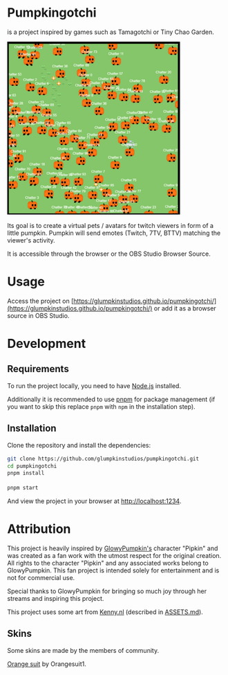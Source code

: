 # Pumpkingotchi

is a project inspired by games such as Tamagotchi or Tiny Chao Garden.

![Pumpkingotchi](./images/screenshot.png)

Its goal is to create a virtual pets / avatars for twitch viewers in form of a little pumpkin.
Pumpkin will send emotes (Twitch, 7TV, BTTV) matching the viewer's activity.

It is accessible through the browser or the OBS Studio Browser Source.

# Usage

Access the project on [https://glumpkinstudios.github.io/pumpkingotchi/](https://glumpkinstudios.github.io/pumpkingotchi/) or add it as a browser source in OBS Studio.

# Development

## Requirements

To run the project locally, you need to have [Node.js](https://nodejs.org/en/download/) installed.

Additionally it is recommended to use [pnpm](https://pnpm.io/installation/) for package management (if you want to skip this replace `pnpm` with `npm` in the installation step).

## Installation

Clone the repository and install the dependencies:

```bash
git clone https://github.com/glumpkinstudios/pumpkingotchi.git
cd pumpkingotchi
pnpm install

pnpm start
```

And view the project in your browser at [http://localhost:1234](http://localhost:1234).

# Attribution

This project is heavily inspired by [GlowyPumpkin's](https://www.twitch.tv/glowypumpkin/) character "Pipkin" and was created as a fan work with the utmost respect for the original creation. All rights to the character "Pipkin" and any associated works belong to GlowyPumpkin. This fan project is intended solely for entertainment and is not for commercial use.

Special thanks to GlowyPumpkin for bringing so much joy through her streams and inspiring this project.

This project uses some art from [Kenny.nl](https://kenny.nl/) (described in [ASSETS.md](./src/assets/ASSETS.md)).

## Skins

Some skins are made by the members of community.

[Orange suit](./src/assets/skins/running_orangesuit.aseprite) by Orangesuit1.

